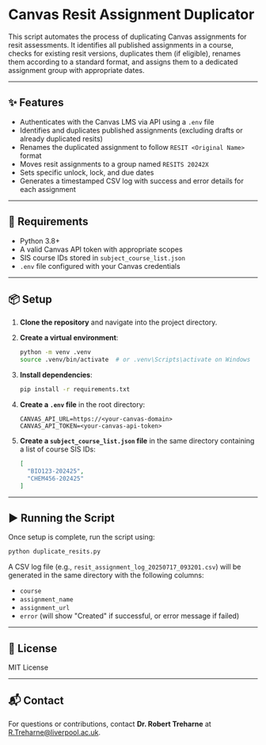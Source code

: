 # Canvas Resit Assignment Duplicator

This script automates the process of duplicating Canvas assignments for resit assessments. It identifies all published assignments in a course, checks for existing resit versions, duplicates them (if eligible), renames them according to a standard format, and assigns them to a dedicated assignment group with appropriate dates.

---

## ✨ Features

- Authenticates with the Canvas LMS via API using a `.env` file
- Identifies and duplicates published assignments (excluding drafts or already duplicated resits)
- Renames the duplicated assignment to follow `RESIT <Original Name>` format
- Moves resit assignments to a group named `RESITS 20242X`
- Sets specific unlock, lock, and due dates
- Generates a timestamped CSV log with success and error details for each assignment

---

## 📁 Requirements

- Python 3.8+
- A valid Canvas API token with appropriate scopes
- SIS course IDs stored in `subject_course_list.json`
- `.env` file configured with your Canvas credentials

---

## 📦 Setup

1. **Clone the repository** and navigate into the project directory.

2. **Create a virtual environment**:
   ```bash
   python -m venv .venv
   source .venv/bin/activate  # or .venv\Scripts\activate on Windows
   ```

3. **Install dependencies**:
   ```bash
   pip install -r requirements.txt
   ```

4. **Create a `.env` file** in the root directory:
   ```env
   CANVAS_API_URL=https://<your-canvas-domain>
   CANVAS_API_TOKEN=<your-canvas-api-token>
   ```

5. **Create a `subject_course_list.json` file** in the same directory containing a list of course SIS IDs:
   ```json
   [
     "BIO123-202425",
     "CHEM456-202425"
   ]
   ```

---

## ▶️ Running the Script

Once setup is complete, run the script using:

```bash
python duplicate_resits.py
```

A CSV log file (e.g., `resit_assignment_log_20250717_093201.csv`) will be generated in the same directory with the following columns:

- `course`
- `assignment_name`
- `assignment_url`
- `error` (will show "Created" if successful, or error message if failed)

---



## 📄 License

MIT License

---

## 📬 Contact

For questions or contributions, contact **Dr. Robert Treharne** at [R.Treharne@liverpool.ac.uk](mailto:R.Treharne@liverpool.ac.uk).
